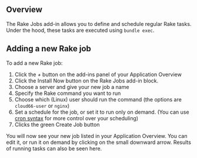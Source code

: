## Overview

The Rake Jobs add-in allows you to define and schedule regular Rake tasks. Under the hood, these tasks are executed using `bundle exec`.

## Adding a new Rake job

To add a new Rake job: 

1. Click the *+* button on the add-ins panel of your Application Overview
2. Click the Install Now button on the Rake Jobs add-in block. 
3. Choose a server and give your new job a name
4. Specify the Rake command you want to run
5. Choose which (Linux) user should run the command (the options are `cloud66-user` or `nginx`)
6. Set a schedule for the job, or set it to run only on demand. (You can use [cron syntax](/{{page.collection}}/references/understanding-cron-syntax.html) for more control over your scheduling)
7. Clicks the green Create Job button

You will now see your new job listed in your Application Overview.  You can edit it, or run it on demand by clicking on the small downward arrow. Results of running tasks can also be seen here.